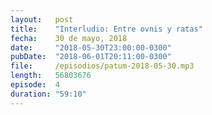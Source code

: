 ```yaml
---
layout:   post
title:    "Interludio: Entre ovnis y ratas"
fecha:    30 de mayo, 2018
date:     "2018-05-30T23:00:00-0300"
pubDate:  "2018-06-01T20:11:00-0300"
file:     /episodios/patum-2018-05-30.mp3
length:   56803676
episode:  4
duration: "59:10"
---
```

